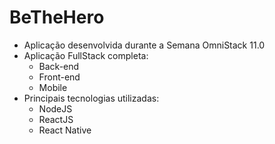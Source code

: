 # BeTheHero

* Aplicação desenvolvida durante a Semana OmniStack 11.0
* Aplicação FullStack completa:
  * Back-end
  * Front-end
  * Mobile
* Principais tecnologias utilizadas:
  * NodeJS
  * ReactJS
  * React Native